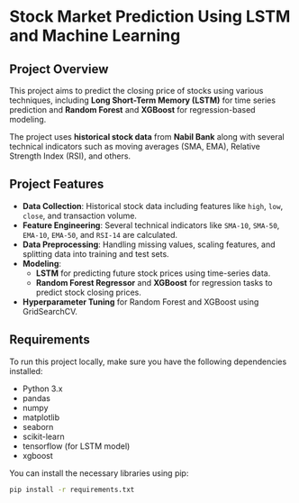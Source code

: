 # Stock Market Prediction Using LSTM and Machine Learning

## Project Overview
This project aims to predict the closing price of stocks using various techniques, including **Long Short-Term Memory (LSTM)** for time series prediction and **Random Forest** and **XGBoost** for regression-based modeling.

The project uses **historical stock data** from **Nabil Bank** along with several technical indicators such as moving averages (SMA, EMA), Relative Strength Index (RSI), and others.

## Project Features
- **Data Collection**: Historical stock data including features like `high`, `low`, `close`, and transaction volume.
- **Feature Engineering**: Several technical indicators like `SMA-10`, `SMA-50`, `EMA-10`, `EMA-50`, and `RSI-14` are calculated.
- **Data Preprocessing**: Handling missing values, scaling features, and splitting data into training and test sets.
- **Modeling**:
  - **LSTM** for predicting future stock prices using time-series data.
  - **Random Forest Regressor** and **XGBoost** for regression tasks to predict stock closing prices.
- **Hyperparameter Tuning** for Random Forest and XGBoost using GridSearchCV.
  
## Requirements
To run this project locally, make sure you have the following dependencies installed:

- Python 3.x
- pandas
- numpy
- matplotlib
- seaborn
- scikit-learn
- tensorflow (for LSTM model)
- xgboost

You can install the necessary libraries using pip:

```bash
pip install -r requirements.txt
